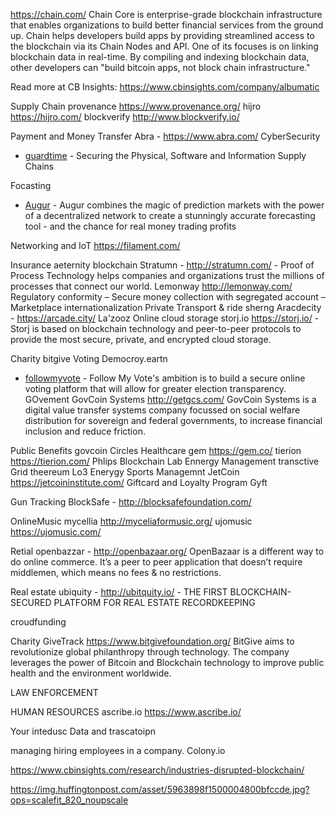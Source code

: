 
https://chain.com/ Chain Core is enterprise-grade blockchain infrastructure that enables organizations to build better financial services from the ground up. Chain helps developers build apps by providing streamlined access to the blockchain via its Chain Nodes and API. One of its focuses is on linking blockchain data in real-time. By compiling and indexing blockchain data, other developers can "build bitcoin apps, not block chain infrastructure."

Read more at CB Insights: https://www.cbinsights.com/company/albumatic


Supply Chain
	provenance https://www.provenance.org/
	hijro https://hijro.com/
	blockverify http://www.blockverify.io/

Payment and Money Transfer
	Abra - https://www.abra.com/
CyberSecurity
* [guardtime](https://guardtime.com/) - Securing the Physical, Software and Information Supply Chains

Focasting
* [Augur](https://augur.net/) - Augur combines the magic of prediction markets with the power of a decentralized network to create a stunningly accurate forecasting tool - and the chance for real money trading profits
	
Networking and IoT
	https://filament.com/

Insurance
	aeternity blockchain
	 Stratumn - http://stratumn.com/ - Proof of Process Technology helps companies and organizations trust the millions of processes that connect our world.
	Lemonway http://lemonway.com/  Regulatory conformity – Secure money collection with segregated account – Marketplace internationalization
Private Transport & ride sherng
	Aracdecity  - https://arcade.city/
	La'zooz
Online cloud storage
	storj.io  https://storj.io/ - Storj is based on blockchain technology and peer-to-peer protocols to provide the most secure, private, and encrypted cloud storage.


Charity
	bitgive
Voting
	Democroy.eartn
* [followmyvote](https://followmyvote.com/) - Follow My Vote's ambition is to build a secure online voting platform that will allow for greater election transparency.
GOvement
	GovCoin Systems http://getgcs.com/  GovCoin Systems is a digital value transfer systems company focussed on social welfare distribution for sovereign and federal governments, to increase financial inclusion and reduce friction.


Public Benefits
	govcoin
	Circles
Healthcare
	gem  https://gem.co/
	tierion https://tierion.com/
	Phlips Blockchain Lab
Ennergy Management
	transctive Grid
	theereum
	Lo3 Enerygy
Sports Managemnt
	JetCoin https://jetcoininstitute.com/
Giftcard and Loyalty Program
	Gyft

Gun Tracking
	BlockSafe - http://blocksafefoundation.com/

OnlineMusic
	mycellia http://myceliaformusic.org/
	ujomusic 	https://ujomusic.com/


Retial
	openbazzar - http://openbazaar.org/  OpenBazaar is a different way to do online commerce. It’s a peer to peer application that doesn’t require middlemen, which means no fees & no restrictions.
	

Real estate
	ubiquity - http://ubitquity.io/ - THE FIRST BLOCKCHAIN-SECURED PLATFORM FOR REAL ESTATE RECORDKEEPING

croudfunding

Charity
	GiveTrack  https://www.bitgivefoundation.org/ BitGive aims to revolutionize global philanthropy through technology. The company leverages the power of Bitcoin and Blockchain technology to improve public health and the environment worldwide.

LAW ENFORCEMENT


HUMAN RESOURCES
	 ascribe.io https://www.ascribe.io/

Your intedusc
	Data and trascatoipn

managing hiring employees in a company. Colony.io

https://www.cbinsights.com/research/industries-disrupted-blockchain/

https://img.huffingtonpost.com/asset/5963898f1500004800bfccde.jpg?ops=scalefit_820_noupscale
